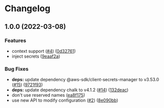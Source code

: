 # Changelog

## 1.0.0 (2022-03-08)


### Features

* context support ([#4](https://github.com/netlify/netlify-plugin-secrets-manager/issues/4)) ([0d32761](https://github.com/netlify/netlify-plugin-secrets-manager/commit/0d3276135eacb88aaae4505d98c65de2b8eb1592))
* inject secrets ([9eaaf2a](https://github.com/netlify/netlify-plugin-secrets-manager/commit/9eaaf2aba9024590364d154fea9b810f84a45729))


### Bug Fixes

* **deps:** update dependency @aws-sdk/client-secrets-manager to v3.53.0 ([#15](https://github.com/netlify/netlify-plugin-secrets-manager/issues/15)) ([9721f93](https://github.com/netlify/netlify-plugin-secrets-manager/commit/9721f93418bfabc6b97b1726db3b1d83dec68707))
* **deps:** update dependency chalk to v4.1.2 ([#14](https://github.com/netlify/netlify-plugin-secrets-manager/issues/14)) ([132deac](https://github.com/netlify/netlify-plugin-secrets-manager/commit/132deac39c70e305fda8d873f5c553571922b2c2))
* don't use reserved names ([ea8f175](https://github.com/netlify/netlify-plugin-secrets-manager/commit/ea8f1759553238944739f2b91182deef23122d3a))
* use new API to modify configuration ([#2](https://github.com/netlify/netlify-plugin-secrets-manager/issues/2)) ([8e090bb](https://github.com/netlify/netlify-plugin-secrets-manager/commit/8e090bbac89b4a7bdf846595ce953a086991363f))
